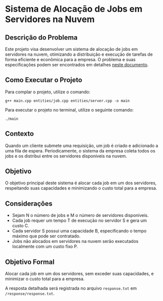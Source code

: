 # Sistema de Alocação de Jobs em Servidores na Nuvem

## Descrição do Problema

Este projeto visa desenvolver um sistema de alocação de jobs em servidores na nuvem, otimizando a distribuição e execução de tarefas de forma eficiente e econômica para a empresa. O problema e suas especificações podem ser encontrados em detalhes [neste documento](https://sig-arq.ufpb.br/arquivos/2024121132b7e163354563f0e1b1397dd/Projeto_Final_2023_2_.pdf).

## Como Executar o Projeto

Para complar o projeto, utilize o comando:

`g++ main.cpp entities/job.cpp entities/server.cpp -o main`

Para executar o projeto no terminal, utilize o seguinte comando:

`./main`

## Contexto

Quando um cliente submete uma requisição, um job é criado e adicionado a uma fila de espera. Periodicamente, o sistema da empresa coleta todos os jobs e os distribui entre os servidores disponíveis na nuvem.

## Objetivo

O objetivo principal deste sistema é alocar cada job em um dos servidores, respeitando suas capacidades e minimizando o custo total para a empresa.

## Considerações

- Sejam N o número de jobs e M o número de servidores disponíveis.
- Cada job requer um tempo T de execução no servidor S e gera um custo C.
- Cada servidor S possui uma capacidade B, especificando o tempo máximo que pode ser contratado.
- Jobs não alocados em servidores na nuvem serão executados localmente com um custo fixo P.

## Objetivo Formal

Alocar cada job em um dos servidores, sem exceder suas capacidades, e minimizar o custo total para a empresa.

A resposta detalhada será registrada no arquivo `response.txt` em `/response/response.txt`.
